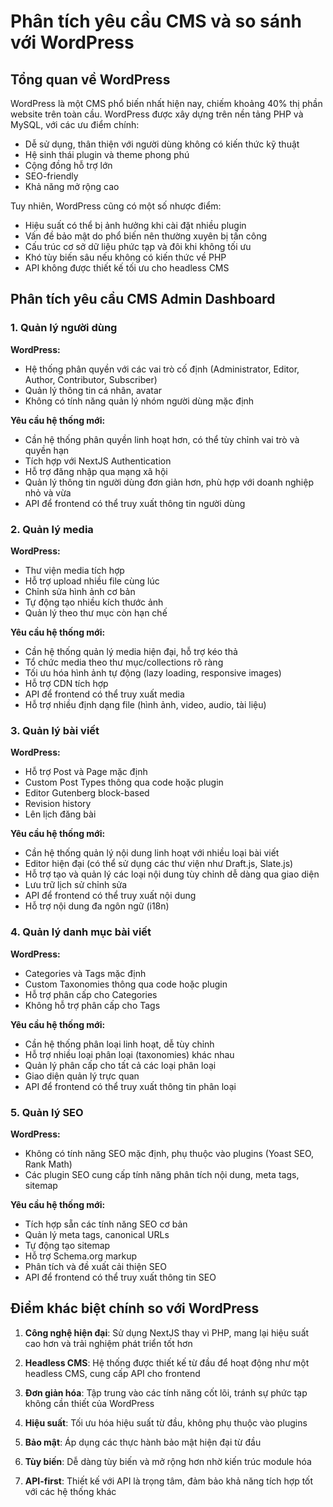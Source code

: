 # Phân tích yêu cầu CMS và so sánh với WordPress

## Tổng quan về WordPress
WordPress là một CMS phổ biến nhất hiện nay, chiếm khoảng 40% thị phần website trên toàn cầu. WordPress được xây dựng trên nền tảng PHP và MySQL, với các ưu điểm chính:

- Dễ sử dụng, thân thiện với người dùng không có kiến thức kỹ thuật
- Hệ sinh thái plugin và theme phong phú
- Cộng đồng hỗ trợ lớn
- SEO-friendly
- Khả năng mở rộng cao

Tuy nhiên, WordPress cũng có một số nhược điểm:
- Hiệu suất có thể bị ảnh hưởng khi cài đặt nhiều plugin
- Vấn đề bảo mật do phổ biến nên thường xuyên bị tấn công
- Cấu trúc cơ sở dữ liệu phức tạp và đôi khi không tối ưu
- Khó tùy biến sâu nếu không có kiến thức về PHP
- API không được thiết kế tối ưu cho headless CMS

## Phân tích yêu cầu CMS Admin Dashboard

### 1. Quản lý người dùng
**WordPress:**
- Hệ thống phân quyền với các vai trò cố định (Administrator, Editor, Author, Contributor, Subscriber)
- Quản lý thông tin cá nhân, avatar
- Không có tính năng quản lý nhóm người dùng mặc định

**Yêu cầu hệ thống mới:**
- Cần hệ thống phân quyền linh hoạt hơn, có thể tùy chỉnh vai trò và quyền hạn
- Tích hợp với NextJS Authentication
- Hỗ trợ đăng nhập qua mạng xã hội
- Quản lý thông tin người dùng đơn giản hơn, phù hợp với doanh nghiệp nhỏ và vừa
- API để frontend có thể truy xuất thông tin người dùng

### 2. Quản lý media
**WordPress:**
- Thư viện media tích hợp
- Hỗ trợ upload nhiều file cùng lúc
- Chỉnh sửa hình ảnh cơ bản
- Tự động tạo nhiều kích thước ảnh
- Quản lý theo thư mục còn hạn chế

**Yêu cầu hệ thống mới:**
- Cần hệ thống quản lý media hiện đại, hỗ trợ kéo thả
- Tổ chức media theo thư mục/collections rõ ràng
- Tối ưu hóa hình ảnh tự động (lazy loading, responsive images)
- Hỗ trợ CDN tích hợp
- API để frontend có thể truy xuất media
- Hỗ trợ nhiều định dạng file (hình ảnh, video, audio, tài liệu)

### 3. Quản lý bài viết
**WordPress:**
- Hỗ trợ Post và Page mặc định
- Custom Post Types thông qua code hoặc plugin
- Editor Gutenberg block-based
- Revision history
- Lên lịch đăng bài

**Yêu cầu hệ thống mới:**
- Cần hệ thống quản lý nội dung linh hoạt với nhiều loại bài viết
- Editor hiện đại (có thể sử dụng các thư viện như Draft.js, Slate.js)
- Hỗ trợ tạo và quản lý các loại nội dung tùy chỉnh dễ dàng qua giao diện
- Lưu trữ lịch sử chỉnh sửa
- API để frontend có thể truy xuất nội dung
- Hỗ trợ nội dung đa ngôn ngữ (i18n)

### 4. Quản lý danh mục bài viết
**WordPress:**
- Categories và Tags mặc định
- Custom Taxonomies thông qua code hoặc plugin
- Hỗ trợ phân cấp cho Categories
- Không hỗ trợ phân cấp cho Tags

**Yêu cầu hệ thống mới:**
- Cần hệ thống phân loại linh hoạt, dễ tùy chỉnh
- Hỗ trợ nhiều loại phân loại (taxonomies) khác nhau
- Quản lý phân cấp cho tất cả các loại phân loại
- Giao diện quản lý trực quan
- API để frontend có thể truy xuất thông tin phân loại

### 5. Quản lý SEO
**WordPress:**
- Không có tính năng SEO mặc định, phụ thuộc vào plugins (Yoast SEO, Rank Math)
- Các plugin SEO cung cấp tính năng phân tích nội dung, meta tags, sitemap

**Yêu cầu hệ thống mới:**
- Tích hợp sẵn các tính năng SEO cơ bản
- Quản lý meta tags, canonical URLs
- Tự động tạo sitemap
- Hỗ trợ Schema.org markup
- Phân tích và đề xuất cải thiện SEO
- API để frontend có thể truy xuất thông tin SEO

## Điểm khác biệt chính so với WordPress

1. **Công nghệ hiện đại**: Sử dụng NextJS thay vì PHP, mang lại hiệu suất cao hơn và trải nghiệm phát triển tốt hơn

2. **Headless CMS**: Hệ thống được thiết kế từ đầu để hoạt động như một headless CMS, cung cấp API cho frontend

3. **Đơn giản hóa**: Tập trung vào các tính năng cốt lõi, tránh sự phức tạp không cần thiết của WordPress

4. **Hiệu suất**: Tối ưu hóa hiệu suất từ đầu, không phụ thuộc vào plugins

5. **Bảo mật**: Áp dụng các thực hành bảo mật hiện đại từ đầu

6. **Tùy biến**: Dễ dàng tùy biến và mở rộng hơn nhờ kiến trúc module hóa

7. **API-first**: Thiết kế với API là trọng tâm, đảm bảo khả năng tích hợp tốt với các hệ thống khác
